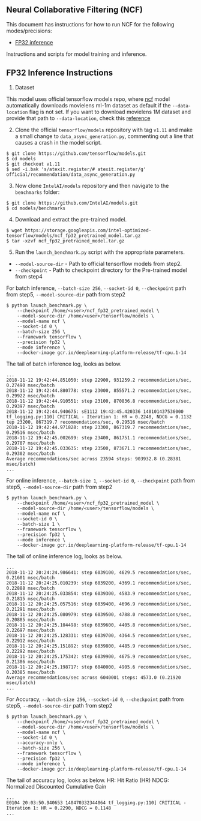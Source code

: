 ## Neural Collaborative Filtering (NCF) ##

This document has instructions for how to run NCF for the
following modes/precisions:
* [FP32 inference](#fp32-inference-instructions)

Instructions and scripts for model training and inference.

## FP32 Inference Instructions

1. Dataset

This model uses official tensorflow models repo, where [ncf](https://github.com/tensorflow/models/tree/master/official/recommendation)
model automatically downloads movielens ml-1m dataset as default if the `--data-location` flag is not set.
If you want to download movielens 1M dataset and provide that path to `--data-location`, check this [reference](https://grouplens.org/datasets/movielens/1m/)

2. Clone the official `tensorflow/models` repository with  tag `v1.11` and make a small change to `data_async_generation.py`, commenting out a line that causes a crash in the model script.

```
$ git clone https://github.com/tensorflow/models.git
$ cd models
$ git checkout v1.11
$ sed -i.bak 's/atexit.register/# atexit.register/g' official/recommendation/data_async_generation.py
```

3. Now clone `IntelAI/models` repository and then navigate to the `benchmarks` folder:

```
$ git clone https://github.com/IntelAI/models.git
$ cd models/benchmarks
```

4. Download and extract the pre-trained model.
```
$ wget https://storage.googleapis.com/intel-optimized-tensorflow/models/ncf_fp32_pretrained_model.tar.gz
$ tar -xzvf ncf_fp32_pretrained_model.tar.gz
```

5. Run the `launch_benchmark.py` script with the appropriate parameters.
* `--model-source-dir` - Path to official tensorflow models from step2.
* `--checkpoint` - Path to checkpoint directory for the Pre-trained model from step4


For batch inference, `--batch-size 256`, `--socket-id 0`, `--checkpoint` path from step5, `--model-source-dir` path from step2

```
$ python launch_benchmark.py \
    --checkpoint /home/<user>/ncf_fp32_pretrained_model \
    --model-source-dir /home/<user>/tensorflow/models \
    --model-name ncf \
    --socket-id 0 \
    --batch-size 256 \
    --framework tensorflow \
    --precision fp32 \
    --mode inference \
    --docker-image gcr.io/deeplearning-platform-release/tf-cpu.1-14
```

The tail of batch inference log, looks as below.
```
...
2018-11-12 19:42:44.851050: step 22900, 931259.2 recommendations/sec, 0.27490 msec/batch
2018-11-12 19:42:44.880778: step 23000, 855571.2 recommendations/sec, 0.29922 msec/batch
2018-11-12 19:42:44.910551: step 23100, 870836.8 recommendations/sec, 0.29397 msec/batch
2018-11-12 19:42:44.940675: sE1112 19:42:45.420336 140101437536000 tf_logging.py:110] CRITICAL - Iteration 1: HR = 0.2248, NDCG = 0.1132
tep 23200, 867319.7 recommendations/sec, 0.29516 msec/batch
2018-11-12 19:42:44.971828: step 23300, 867319.7 recommendations/sec, 0.29516 msec/batch
2018-11-12 19:42:45.002699: step 23400, 861751.1 recommendations/sec, 0.29707 msec/batch
2018-11-12 19:42:45.033635: step 23500, 873671.1 recommendations/sec, 0.29302 msec/batch
Average recommendations/sec across 23594 steps: 903932.8 (0.28381 msec/batch)
...
```

For online inference, `--batch-size 1`, `--socket-id 0`, `--checkpoint` path from step5, `--model-source-dir` path from step2

```
$ python launch_benchmark.py \
    --checkpoint /home/<user>/ncf_fp32_pretrained_model \
    --model-source-dir /home/<user>/tensorflow/models \
    --model-name ncf \
    --socket-id 0 \
    --batch-size 1 \
    --framework tensorflow \
    --precision fp32 \
    --mode inference \
    --docker-image gcr.io/deeplearning-platform-release/tf-cpu.1-14
```

The tail of online inference log, looks as below.
```
...
2018-11-12 20:24:24.986641: step 6039100, 4629.5 recommendations/sec, 0.21601 msec/batch
2018-11-12 20:24:25.010239: step 6039200, 4369.1 recommendations/sec, 0.22888 msec/batch
2018-11-12 20:24:25.033854: step 6039300, 4583.9 recommendations/sec, 0.21815 msec/batch
2018-11-12 20:24:25.057516: step 6039400, 4696.9 recommendations/sec, 0.21291 msec/batch
2018-11-12 20:24:25.080979: step 6039500, 4788.0 recommendations/sec, 0.20885 msec/batch
2018-11-12 20:24:25.104498: step 6039600, 4405.8 recommendations/sec, 0.22697 msec/batch
2018-11-12 20:24:25.128331: step 6039700, 4364.5 recommendations/sec, 0.22912 msec/batch
2018-11-12 20:24:25.151892: step 6039800, 4485.9 recommendations/sec, 0.22292 msec/batch
2018-11-12 20:24:25.175342: step 6039900, 4675.9 recommendations/sec, 0.21386 msec/batch
2018-11-12 20:24:25.198717: step 6040000, 4905.6 recommendations/sec, 0.20385 msec/batch
Average recommendations/sec across 6040001 steps: 4573.0 (0.21920 msec/batch)
...
```
For Accuracy, `--batch-size 256`, `--socket-id 0`, `--checkpoint` path from step5, `--model-source-dir` path from step2

```
$ python launch_benchmark.py \
    --checkpoint /home/<user>/ncf_fp32_pretrained_model \
    --model-source-dir /home/<user>/tensorflow/models \
    --model-name ncf \
    --socket-id 0 \
    --accuracy-only \
    --batch-size 256 \
    --framework tensorflow \
    --precision fp32 \
    --mode inference \
    --docker-image gcr.io/deeplearning-platform-release/tf-cpu.1-14
```

The tail of accuracy log, looks as below.
HR: Hit Ratio (HR)
NDCG: Normalized Discounted Cumulative Gain
```
...
E0104 20:03:50.940653 140470332344064 tf_logging.py:110] CRITICAL - Iteration 1: HR = 0.2290, NDCG = 0.1148
...
```
